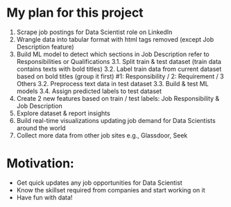 # My plan for this project 
1. Scrape job postings for Data Scientist role on LinkedIn
2. Wrangle data into tabular format with html tags removed (except Job Description feature)  
3. Build ML model to detect which sections in Job Description refer to Responsibilities or Qualifications
  3.1. Split train & test dataset (train data contains texts with bold titles) 
  3.2. Label train data from current dataset based on bold titles (group it first)  #1: Responsibility / 2: Requirement / 3 Others
  3.2. Preprocess text data in test dataset 
  3.3. Build & test ML models 
  3.4. Assign predicted labels to test dataset 
 4. Create 2 new features based on train / test labels: Job Responsibility & Job Description
 5. Explore dataset & report insights 
 6. Build real-time visualizations updating job demand for Data Scientists around the world 
 7. Collect more data from other job sites e.g., Glassdoor, Seek 

# Motivation: 
- Get quick updates any job opportunities for Data Scientist
- Know the skillset required from companies and start working on it 
- Have fun with data! 
